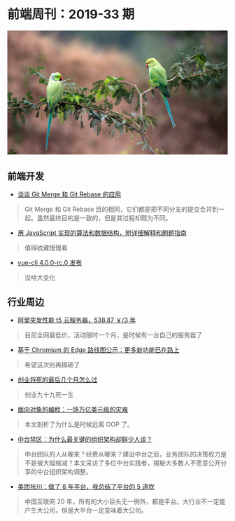 # 前端周刊：2019-33 期

[![](/img/bing/20190826.png?imageMogr2/thumbnail/960x)](https://cn.bing.com/search?q=玫瑰环鹦鹉)

## 前端开发

- [谈谈 Git Merge 和 Git Rebase 的应用](https://mp.weixin.qq.com/s?__biz=MjM5MTA1MjAxMQ==&mid=2651233506&idx=1&sn=187334724965f7c51c1cefbed8ff58ff)

> Git Merge 和 Git Rebase 目的相同，它们都是把不同分支的提交合并到一起。虽然最终目的是一致的，但是其过程却颇为不同。

- [用 JavaScript 实现的算法和数据结构，附详细解释和刷题指南](http://www.conardli.top/docs/)

> 值得收藏慢慢看

- [vue-cli 4.0.0-rc.0 发布](https://github.com/vuejs/vue-cli/blob/dev/CHANGELOG.md)

> 没啥大变化

## 行业周边

- [阿里突发性能 t5 云服务器，538.87 ￥/3 年](https://www.aliyun.com/acts/limit-buy?spm=5176.11533457.1089570.4.15da77e3vH7SUR&userCode=y31qmczl)

> 目前全网最低价，活动限时一个月，是时候有一台自己的服务器了

- [基于 Chromium 的 Edge 路线图公示：更多新功能已在路上](https://www.cnbeta.com/articles/tech/880659.htm)

> 希望这次别再搞砸了

- [创业将死的最后几个月怎么过](https://www.yuque.com/iscott/dudu/bvt1mu)

> 创业九十九死一生

- [面向对象的编程：一场万亿美元级的灾难](https://mp.weixin.qq.com/s/o4cHtmhmoXpDdF6GclNx0g)

> 本文剖析了为什么是时候远离 OOP 了。

- [中台禁区：为什么最关键的组织架构却鲜少人谈？](https://mp.weixin.qq.com/s?__biz=MjM5MDE0Mjc4MA==&mid=2651018922&idx=1&sn=26ac29a28433ce64f65a7675ddc0b546)

> 中台团队的人从哪来？经费从哪来？建设中台之后，业务团队的决策权力是不是被大幅缩减？本文采访了多位中台实践者，揭秘大多数人不愿意公开分享的中台组织架构调整。

- [美团张川：做了 8 年平台，我总结了平台的 5 道坎](https://news.caijingmobile.com/article/detail/402650)

> 中国互联网 20 年，所有的大小巨头无一例外，都是平台。大行业不一定能产生大公司，但是大平台一定意味着大公司。
